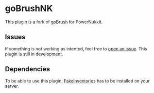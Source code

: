 # goBrushNK

This plugin is a fork of [goBrush](https://github.com/Arcaniax-Development/goBrush) for PowerNukkit.

## Issues

If something is not working as intented, feel free to [open an issue](https://github.com/PleaseInsertNameHere/goBrushNK/issues/new). This plugin is still in development.

## Dependencies

To be able to use this plugin, [FakeInventories](https://github.com/CloudburstMC/FakeInventories/) has to be installed on your server.